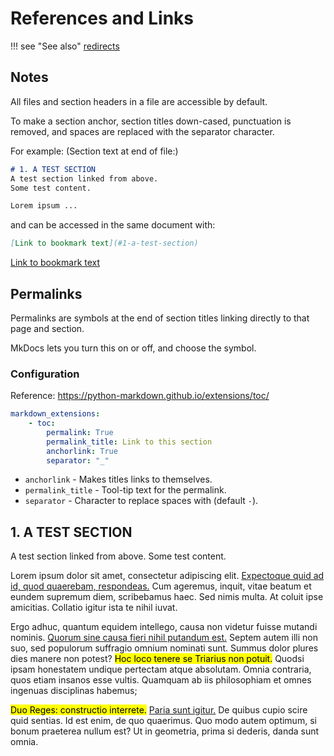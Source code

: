 # References and Links

!!! see "See also"
    [redirects](redirects.md)

## Notes

All files and section headers in a file are accessible by default.

To make a section anchor, section titles down-cased, punctuation is removed,
and spaces are replaced with the separator character.

For example: (Section text at end of file:)

```md
# 1. A TEST SECTION
A test section linked from above.
Some test content.

Lorem ipsum ...
```

and can be accessed in the same document with:

```md
[Link to bookmark text](#1-a-test-section)
```

[Link to bookmark text](#1-a-test-section)


## Permalinks 

Permalinks are symbols at the end of section titles linking directly to that page and section.

MkDocs lets you turn this on or off, and choose the symbol.

### Configuration

Reference: <https://python-markdown.github.io/extensions/toc/>

```yaml
markdown_extensions:
    - toc:
        permalink: True
        permalink_title: Link to this section
        anchorlink: True
        separator: "_"
```

- `anchorlink` - Makes titles links to themselves.
- `permalink_title` - Tool-tip text for the permalink.
- `separator` - Character to replace spaces with (default `-`).









## 1. A TEST SECTION
A test section linked from above.
Some test content.

Lorem ipsum dolor sit amet, consectetur adipiscing elit. <a href="http://loripsum.net/" target="_blank">Expectoque quid ad id, quod quaerebam, respondeas.</a> Cum ageremus, inquit, vitae beatum et eundem supremum diem, scribebamus haec. Sed nimis multa. At coluit ipse amicitias. Collatio igitur ista te nihil iuvat.

Ergo adhuc, quantum equidem intellego, causa non videtur fuisse mutandi nominis. <a href="http://loripsum.net/" target="_blank">Quorum sine causa fieri nihil putandum est.</a> Septem autem illi non suo, sed populorum suffragio omnium nominati sunt. Summus dolor plures dies manere non potest? <mark>Hoc loco tenere se Triarius non potuit.</mark> Quodsi ipsam honestatem undique pertectam atque absolutam. Omnia contraria, quos etiam insanos esse vultis. Quamquam ab iis philosophiam et omnes ingenuas disciplinas habemus;

<mark>Duo Reges: constructio interrete.</mark> <a href="http://loripsum.net/" target="_blank">Paria sunt igitur.</a> De quibus cupio scire quid sentias. Id est enim, de quo quaerimus. Quo modo autem optimum, si bonum praeterea nullum est? Ut in geometria, prima si dederis, danda sunt omnia.

